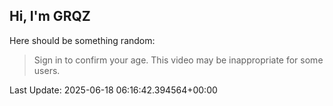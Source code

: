 ## Hi, I'm GRQZ
Here should be something random:  
> Sign in to confirm your age. This video may be inappropriate for some users.


Last Update: 2025-06-18 06:16:42.394564+00:00
